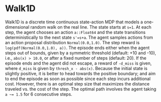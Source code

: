 # Walk1D

Walk1D is a discrete time continuous state-action MDP that models a one-dimensional random walk on the real line.  The state starts at ``s=1``.  At each step, the agent chooses an action ``a::Float64`` and the state transitions deterministically to the next state ``s'=s+a``.  The agent samples actions from an action proposal distribution ``Normal(0.0,1.0)``.  The step reward is ``log(pdf(Normal(0.0,1.0), a))``.  The episode ends either when the agent steps out of bounds, given by a symmetric threshold (default: +10 and -10), i.e., ``abs(x) > 10.0``, or after a fixed number of steps (default: 20).  If the episode ends and the agent did not escape, a reward of ``-d_miss`` is given, where ``d_miss`` is given by ``thresh_x - abs(x)``.  Because the initial state is slightly positive, it is better to head towards the positive boundary; and aim to end the episode as soon as possible since each step incurs additional cost.  However, there is an optimal step size that maximizes the distance traveled vs. the cost of the step.  The optimal path involves the agent taking ``a ~= 1.5`` for 6 consecutive steps.
